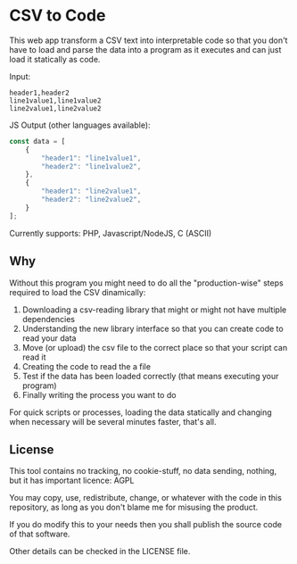 # CSV to Code

This web app transform a CSV text into interpretable code so that you don't have to load and parse
the data into a program as it executes and can just load it statically as code.

Input:

```csv
header1,header2
line1value1,line1value2
line2value1,line2value2
```

JS Output (other languages available):

```js
const data = [
    {
        "header1": "line1value1",
        "header2": "line1value2",
    },
    {
        "header1": "line2value1",
        "header2": "line2value2",
    }
];
```

Currently supports: PHP, Javascript/NodeJS, C (ASCII)

## Why

Without this program you might need to do all the "production-wise" steps required to load the CSV dinamically:

 1. Downloading a csv-reading library that might or might not have multiple dependencies
 2. Understanding the new library interface so that you can create code to read your data
 3. Move (or upload) the csv file to the correct place so that your script can read it
 4. Creating the code to read the a file
 5. Test if the data has been loaded correctly (that means executing your program)
 6. Finally writing the process you want to do

For quick scripts or processes, loading the data statically and changing when necessary will be several minutes faster, that's all.

## License

This tool contains no tracking, no cookie-stuff, no data sending, nothing, but it has important licence: AGPL

You may copy, use, redistribute, change, or whatever with the code in this repository, as long as you don't blame me for misusing the product.

If you do modify this to your needs then you shall publish the source code of that software.

Other details can be checked in the LICENSE file.
